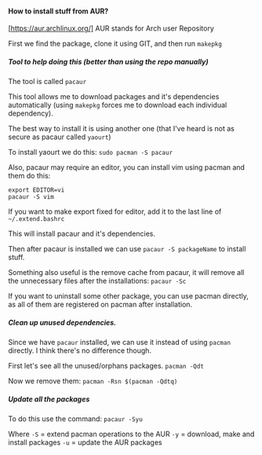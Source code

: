 #### How to install stuff from AUR?

[https://aur.archlinux.org/] AUR stands for Arch user Repository

First we find the package, clone it using GIT, and then run
`makepkg`

##### Tool to help doing this (better than using the repo manually)
The tool is called `pacaur`

This tool allows me to download packages and it's dependencies automatically (using `makepkg` forces me to download each individual dependency).

The best way to install it is using another one (that I've heard is not as secure as pacaur called `yaourt`)

To install yaourt we do this:
`sudo pacman -S pacaur`

Also, pacaur may require an editor, you can install vim using pacman and them do this:
```
export EDITOR=vi
pacaur -S vim
```

If you want to make export fixed for editor, add it to the last line of `~/.extend.bashrc`

This will install pacaur and it's dependencies.

Then after pacaur is installed we can use `pacaur -S packageName` to install stuff.

Something also useful is the remove cache from pacaur, it will remove all the unnecessary files after the installations:
`pacaur -Sc`

If you want to uninstall some other package, you can use pacman directly, as all of them are registered on pacman after installation.

##### Clean up unused dependencies.
Since we have `pacaur` installed, we can use it instead of using `pacman` directly.
I think there's no difference though.

First let's see all the unused/orphans packages.
`pacman -Qdt`

Now we remove them:
`pacman -Rsn $(pacman -Qdtq)`

##### Update all the packages
To do this use the command:
`pacaur -Syu`

Where `-S` = extend pacman operations to the AUR
      `-y` = download, make and install packages
      `-u` = update the AUR packages 
